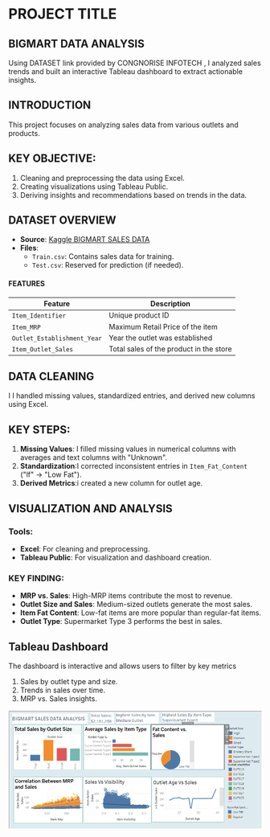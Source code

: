 # PROJECT TITLE
## BIGMART DATA ANALYSIS
Using DATASET link provided by CONGNORISE INFOTECH , I analyzed sales trends and built an interactive Tableau dashboard to extract actionable insights.
## INTRODUCTION  
This project focuses on analyzing sales data from various outlets and products. 
## KEY OBJECTIVE:  
1. Cleaning and preprocessing the data using Excel.  
2. Creating visualizations using Tableau Public.  
3. Deriving insights and recommendations based on trends in the data.
## DATASET OVERVIEW 
- **Source**: [Kaggle BIGMART SALES DATA](https://www.kaggle.com/datasets/brijbhushannanda1979/bigmart-sales-data)  
- **Files**:  
  - `Train.csv`: Contains sales data for training.  
  - `Test.csv`: Reserved for prediction (if needed). 

#### FEATURES 
| Feature            | Description                             |  
|--------------------|-----------------------------------------|  
| `Item_Identifier`  | Unique product ID                      |  
| `Item_MRP`         | Maximum Retail Price of the item       |  
| `Outlet_Establishment_Year` | Year the outlet was established |  
| `Item_Outlet_Sales`| Total sales of the product in the store|  

## DATA CLEANING 
I I handled missing values, standardized entries, and derived new columns using Excel. 
## KEY STEPS:  
1. **Missing Values**: I filled missing values in numerical columns with averages and text columns with "Unknown".  
2. **Standardization**:I corrected inconsistent entries in `Item_Fat_Content` ("lf" → "Low Fat").  
3. **Derived Metrics**:i created a new column for outlet age.

## VISUALIZATION AND ANALYSIS  
### Tools:  
- **Excel**: For cleaning and preprocessing.  
- **Tableau Public**: For visualization and dashboard creation.  

### KEY FINDING:  
- **MRP vs. Sales**: High-MRP items contribute the most to revenue.  
- **Outlet Size and Sales**: Medium-sized outlets generate the most sales.  
- **Item Fat Content**: Low-fat items are more popular than regular-fat items.  
- **Outlet Type**: Supermarket Type 3 performs the best in sales.

## Tableau Dashboard  
The dashboard is interactive and allows users to filter by key metrics 
1. Sales by outlet type and size.  
2. Trends in sales over time.  
3. MRP vs. Sales insights.  

![Dashboard Screenshot](BIGMART2.png)  





